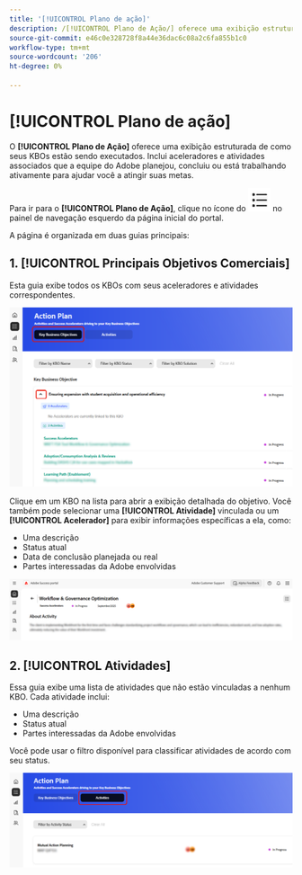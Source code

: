 ```yaml
---
title: '[!UICONTROL Plano de ação]'
description: /[!UICONTROL Plano de Ação/] oferece uma exibição estruturada de como seus KBOs estão sendo executados. Inclui aceleradores e atividades associados que a equipe do Adobe planejou, concluiu ou está trabalhando ativamente para ajudar você a atingir suas metas.
source-git-commit: e46c0e328728f8a44e36dac6c08a2c6fa855b1c0
workflow-type: tm+mt
source-wordcount: '206'
ht-degree: 0%

---
```



# [!UICONTROL Plano de ação]

O **[!UICONTROL Plano de Ação]** oferece uma exibição estruturada de como seus KBOs estão sendo executados. Inclui aceleradores e atividades associados que a equipe do Adobe planejou, concluiu ou está trabalhando ativamente para ajudar você a atingir suas metas.

Para ir para o **[!UICONTROL Plano de Ação]**, clique no ícone do ![plano de ação](/help/adobe-success-portal/assets/action-plan-icon.png) no painel de navegação esquerdo da página inicial do portal.

A página é organizada em duas guias principais:

## &#x200B;1. [!UICONTROL Principais Objetivos Comerciais]

Esta guia exibe todos os KBOs com seus aceleradores e atividades correspondentes.

![plano-de-ação-kbo-tab](/help/adobe-success-portal/assets/action-plan-kbo-tab.png)

Clique em um KBO na lista para abrir a exibição detalhada do objetivo. Você também pode selecionar uma **[!UICONTROL Atividade]** vinculada ou um **[!UICONTROL Acelerador]** para exibir informações específicas a ela, como:

* Uma descrição
* Status atual
* Data de conclusão planejada ou real
* Partes interessadas da Adobe envolvidas

![plano-ação-kbo-guia-sobre-atividade](/help/adobe-success-portal/assets/action-plan-kbo-tab-about-activity.png)

## &#x200B;2. [!UICONTROL Atividades]

Essa guia exibe uma lista de atividades que não estão vinculadas a nenhum KBO. Cada atividade inclui:

* Uma descrição
* Status atual
* Partes interessadas da Adobe envolvidas

Você pode usar o filtro disponível para classificar atividades de acordo com seu status.

![guia-atividade-plano-ação](/help/adobe-success-portal/assets/action-plan-activity-tab.png)
